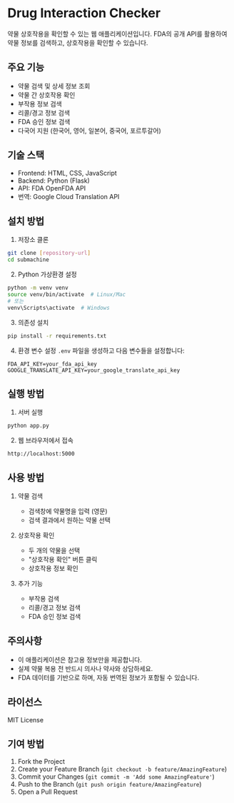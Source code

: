 # Drug Interaction Checker

약물 상호작용을 확인할 수 있는 웹 애플리케이션입니다. FDA의 공개 API를 활용하여 약물 정보를 검색하고, 상호작용을 확인할 수 있습니다.

## 주요 기능

- 약물 검색 및 상세 정보 조회
- 약물 간 상호작용 확인
- 부작용 정보 검색
- 리콜/경고 정보 검색
- FDA 승인 정보 검색
- 다국어 지원 (한국어, 영어, 일본어, 중국어, 포르투갈어)

## 기술 스택

- Frontend: HTML, CSS, JavaScript
- Backend: Python (Flask)
- API: FDA OpenFDA API
- 번역: Google Cloud Translation API

## 설치 방법

1. 저장소 클론
```bash
git clone [repository-url]
cd submachine
```

2. Python 가상환경 설정
```bash
python -m venv venv
source venv/bin/activate  # Linux/Mac
# 또는
venv\Scripts\activate  # Windows
```

3. 의존성 설치
```bash
pip install -r requirements.txt
```

4. 환경 변수 설정
`.env` 파일을 생성하고 다음 변수들을 설정합니다:
```
FDA_API_KEY=your_fda_api_key
GOOGLE_TRANSLATE_API_KEY=your_google_translate_api_key
```

## 실행 방법

1. 서버 실행
```bash
python app.py
```

2. 웹 브라우저에서 접속
```
http://localhost:5000
```

## 사용 방법

1. 약물 검색
   - 검색창에 약물명을 입력 (영문)
   - 검색 결과에서 원하는 약물 선택

2. 상호작용 확인
   - 두 개의 약물을 선택
   - "상호작용 확인" 버튼 클릭
   - 상호작용 정보 확인

3. 추가 기능
   - 부작용 검색
   - 리콜/경고 정보 검색
   - FDA 승인 정보 검색

## 주의사항

- 이 애플리케이션은 참고용 정보만을 제공합니다.
- 실제 약물 복용 전 반드시 의사나 약사와 상담하세요.
- FDA 데이터를 기반으로 하며, 자동 번역된 정보가 포함될 수 있습니다.

## 라이선스

MIT License

## 기여 방법

1. Fork the Project
2. Create your Feature Branch (`git checkout -b feature/AmazingFeature`)
3. Commit your Changes (`git commit -m 'Add some AmazingFeature'`)
4. Push to the Branch (`git push origin feature/AmazingFeature`)
5. Open a Pull Request 